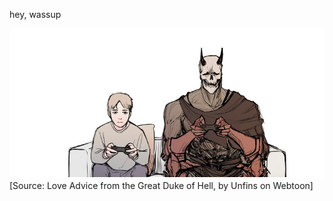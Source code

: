 hey, wassup

![Love Advice from the Great Duke of Hell, by Unfins on Webtoon](love-advice-from-the-great-duke-of-hell.png)
\[Source: Love Advice from the Great Duke of Hell, by Unfins on Webtoon\]
